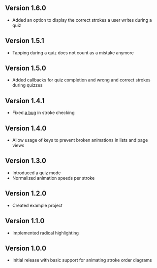 ## Version 1.6.0

* Added an option to display the correct strokes a user writes during a quiz

## Version 1.5.1

* Tapping during a quiz does not count as a mistake anymore

## Version 1.5.0

* Added callbacks for quiz completion and wrong and correct strokes during quizzes

## Version 1.4.1

* Fixed [a bug](https://github.com/Mr-Pepe/stroke-order-animator/issues/7) in stroke checking

## Version 1.4.0

* Allow usage of keys to prevent broken animations in lists and page views


## Version 1.3.0

* Introduced a quiz mode
* Normalized animation speeds per stroke

## Version 1.2.0

* Created example project


## Version 1.1.0

* Implemented radical highlighting


## Version 1.0.0

* Initial release with basic support for animating stroke order diagrams